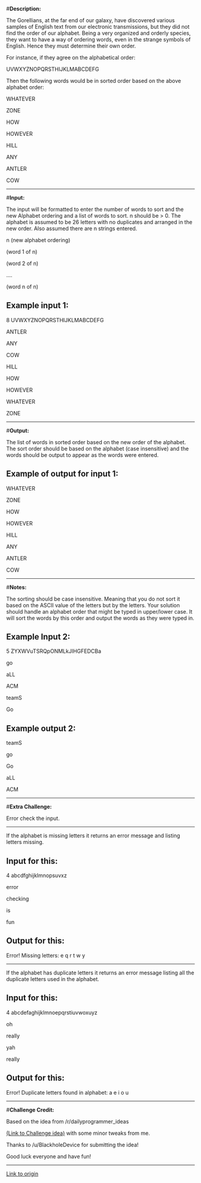 #**Description:**


The Gorellians, at the far end of our galaxy, have discovered various samples of English text from our electronic transmissions, but they did not find the order of our alphabet. Being a very organized and orderly species, they want to have a way of ordering words, even in the strange symbols of English. Hence they must determine their own order.  


For instance, if they agree on the alphabetical order:  


UVWXYZNOPQRSTHIJKLMABCDEFG  


Then the following words would be in sorted order based on the above alphabet order:  


WHATEVER

ZONE

HOW

HOWEVER

HILL

ANY

ANTLER

COW

***
#**Input:**


The input will be formatted to enter the number of words to sort and the new Alphabet ordering and a list of words to sort. n should be > 0. The alphabet is assumed to be 26 letters with no duplicates and arranged in the new order. Also assumed there are n strings entered.


n (new alphabet ordering)

(word 1 of n)

(word 2 of n)

....

(word n of n)


## Example input 1:


8 UVWXYZNOPQRSTHIJKLMABCDEFG

ANTLER

ANY

COW

HILL

HOW

HOWEVER

WHATEVER

ZONE

***
#**Output:**


The list of words in sorted order based on the new order of the alphabet. The sort order should be based on the alphabet (case insensitive) and the words should be output to appear as the words were entered.

## Example of output for input 1:


WHATEVER

ZONE

HOW

HOWEVER

HILL

ANY

ANTLER

COW

***
#**Notes:**


The sorting should be case insensitive. Meaning that you do not sort it based on the ASCII value of the letters but by the letters. Your solution should handle an alphabet order that might be typed in upper/lower case. It will sort the words by this order and output the words as they were typed in.


## Example Input 2:


5 ZYXWVuTSRQpONMLkJIHGFEDCBa

go

aLL

ACM

teamS

Go


## Example output 2:


teamS

go

Go

aLL

ACM

***
#**Extra Challenge:**

Error check the input.


***
If the alphabet is missing letters it returns an error message and listing letters missing.


## Input for this:


4 abcdfghijklmnopsuvxz

error

checking

is

fun


## Output for this:


Error! Missing letters: e q r t w y

***
If the alphabet has duplicate letters it returns an error message listing all the duplicate letters used in the alphabet.


## Input for this:


4 abcdefaghijklmnoepqrstiuvwoxuyz

oh

really

yah

really


## Output for this:


Error! Duplicate letters found in alphabet: a e i o u

***
#**Challenge Credit:**


Based on the idea from /r/dailyprogrammer_ideas 

[(Link to Challenge idea)](http://www.reddit.com/r/dailyprogrammer_ideas/comments/1yjruf/intermediate_sort_me/)
with some minor tweaks from me.


Thanks to /u/BlackholeDevice for submitting the idea!


Good luck everyone and have fun!

---

[Link to origin](https://www.reddit.com/r/dailyprogrammer/20sjif)